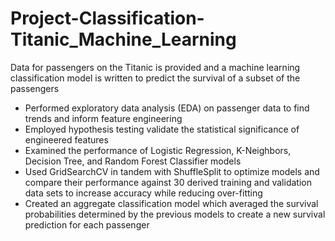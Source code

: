 # Project-Classification-Titanic_Machine_Learning

Data for passengers on the Titanic is provided and a machine learning classification model is written to predict the survival of a subset of the passengers
- Performed exploratory data analysis (EDA) on passenger data to find trends and inform feature engineering
- Employed hypothesis testing validate the statistical significance of engineered features
- Examined the performance of Logistic Regression, K-Neighbors, Decision Tree, and Random Forest Classifier models
- Used GridSearchCV in tandem with ShuffleSplit to optimize models and compare their performance against 30 derived training and validation data sets to increase accuracy while reducing over-fitting
- Created an aggregate classification model which averaged the survival probabilities determined by the previous models to create a new survival prediction for each passenger
